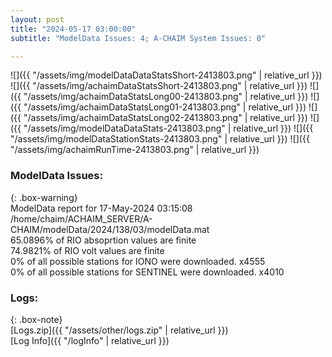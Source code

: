 ```yaml
---
layout: post
title: "2024-05-17 03:00:00"
subtitle: "ModelData Issues: 4; A-CHAIM System Issues: 0"

---
```


![]({{ "/assets/img/modelDataDataStatsShort-2413803.png" | relative_url }})
![]({{ "/assets/img/achaimDataStatsShort-2413803.png" | relative_url }})
![]({{ "/assets/img/achaimDataStatsLong00-2413803.png" | relative_url }})
![]({{ "/assets/img/achaimDataStatsLong01-2413803.png" | relative_url }})
![]({{ "/assets/img/achaimDataStatsLong02-2413803.png" | relative_url }})
![]({{ "/assets/img/modelDataDataStats-2413803.png" | relative_url }})
![]({{ "/assets/img/modelDataStationStats-2413803.png" | relative_url }})
![]({{ "/assets/img/achaimRunTime-2413803.png" | relative_url }})


### ModelData Issues:  
  
{: .box-warning}  
 ModelData report for 17-May-2024 03:15:08   
 /home/chaim/ACHAIM_SERVER/A-CHAIM/modelData/2024/138/03/modelData.mat   
 65.0896% of RIO absoprtion values are finite   
 74.9821% of RIO volt values are finite   
 0% of all possible stations for IONO were downloaded. x4555   
 0% of all possible stations for SENTINEL were downloaded. x4010   
  


### Logs:  
  
{: .box-note}  
[Logs.zip]({{ "/assets/other/logs.zip" | relative_url }})  
[Log Info]({{ "/logInfo" | relative_url }})  
